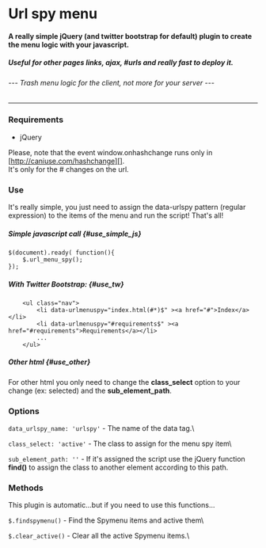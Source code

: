 Url spy menu
============

#### A really simple jQuery (and twitter bootstrap for default) plugin to create the menu logic with your javascript.

##### Useful for other pages links, ajax, \#urls and really fast to deploy it.

###### --- Trash menu logic for the client, not more for your server ---


* * * * *



### Requirements

-   jQuery

Please, note that the event window.onhashchange runs only in
[http://caniuse.com/hashchange][]. \
It's only for the \# changes on the url.

  [http://caniuse.com/hashchange]: http://caniuse.com/hashchange
  
  



### Use

It's really simple, you just need to assign the data-urlspy pattern
(regular expression) to the items of the menu and run the script! That's
all!

##### Simple javascript call {#use_simple_js}

    $(document).ready( function(){
        $.url_menu_spy();
    });            

##### With Twitter Bootstrap: {#use_tw}

        <ul class="nav">
            <li data-urlmenuspy="index.html(#*)$" ><a href="#">Index</a></li>
            <li data-urlmenuspy="#requirements$" ><a href="#requirements">Requirements</a></li>
            ...
        </ul>            

##### Other html {#use_other}

For other html you only need to change the **class\_select** option to
your change (ex: selected) and the **sub\_element\_path**.




### Options

`data_urlspy_name: 'urlspy'` - The name of the data tag.\

 `class_select: 'active'` - The class to assign for the menu spy item\

 `sub_element_path: ''` - If it's assigned the script use the jQuery
function **find()** to assign the class to another element according to
this path. 


### Methods

This plugin is automatic...but if you need to use this functions...


 `$.findspymenu()` - Find the Spymenu items and active them\

 `$.clear_active()` - Clear all the active Spymenu items.\
